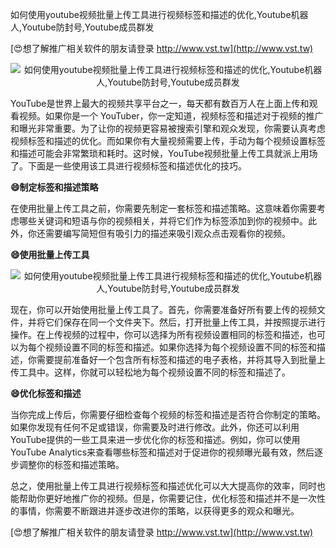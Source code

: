 如何使用youtube视频批量上传工具进行视频标签和描述的优化,Youtube机器人,Youtube防封号,Youtube成员群发

[😍想了解推广相关软件的朋友请登录 http://www.vst.tw](http://www.vst.tw)

 <center><img src="https://vst.tw/MP4/tuiguang/png/4.png" alt="如何使用youtube视频批量上传工具进行视频标签和描述的优化,Youtube机器人,Youtube防封号,Youtube成员群发"></center>

YouTube是世界上最大的视频共享平台之一，每天都有数百万人在上面上传和观看视频。如果你是一个 YouTuber，你一定知道，视频标签和描述对于视频的推广和曝光非常重要。为了让你的视频更容易被搜索引擎和观众发现，你需要认真考虑视频标签和描述的优化。而如果你有大量视频需要上传，手动为每个视频设置标签和描述可能会非常繁琐和耗时。这时候，YouTube视频批量上传工具就派上用场了。下面是一些使用该工具进行视频标签和描述优化的技巧。

**😄制定标签和描述策略**

在使用批量上传工具之前，你需要先制定一套标签和描述策略。这意味着你需要考虑哪些关键词和短语与你的视频相关，并将它们作为标签添加到你的视频中。此外，你还需要编写简短但有吸引力的描述来吸引观众点击观看你的视频。

**😄使用批量上传工具**

 <center><img src="https://vst.tw/MP4/tuiguang/png/7.png" alt="如何使用youtube视频批量上传工具进行视频标签和描述的优化,Youtube机器人,Youtube防封号,Youtube成员群发"></center>

现在，你可以开始使用批量上传工具了。首先，你需要准备好所有要上传的视频文件，并将它们保存在同一个文件夹下。然后，打开批量上传工具，并按照提示进行操作。在上传视频的过程中，你可以选择为所有视频设置相同的标签和描述，也可以为每个视频设置不同的标签和描述。如果你选择为每个视频设置不同的标签和描述，你需要提前准备好一个包含所有标签和描述的电子表格，并将其导入到批量上传工具中。这样，你就可以轻松地为每个视频设置不同的标签和描述了。

**😄优化标签和描述**

当你完成上传后，你需要仔细检查每个视频的标签和描述是否符合你制定的策略。如果你发现有任何不足或错误，你需要及时进行修改。此外，你还可以利用YouTube提供的一些工具来进一步优化你的标签和描述。例如，你可以使用YouTube Analytics来查看哪些标签和描述对于促进你的视频曝光最有效，然后逐步调整你的标签和描述策略。

总之，使用批量上传工具进行视频标签和描述优化可以大大提高你的效率，同时也能帮助你更好地推广你的视频。但是，你需要记住，优化标签和描述并不是一次性的事情，你需要不断跟进并逐步改进你的策略，以获得更多的观众和曝光。

[😍想了解推广相关软件的朋友请登录 http://www.vst.tw](http://www.vst.tw)



